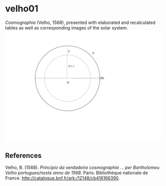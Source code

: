 # velho01
*Cosmographia* (Velho, 1568), presented with elaborated and recalculated tables as well as corresponding images of the solar system.
![figure.\label{velho01}](velho01.png)
## References
Velho, B. (1568). *Principio da verdadeira cosmographia ... per Bartholomeu Velho portugues/neste anno de 1568*. Paris: Bibliothèque nationale de France. http://catalogue.bnf.fr/ark:/12148/cb416166390.
